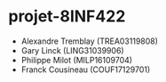 # projet-8INF422


- Alexandre Tremblay (TREA03119808)
- Gary Linck (LING31039906) 
- Philippe Milot (MILP16109704)
- Franck Cousineau (COUF17129701)


